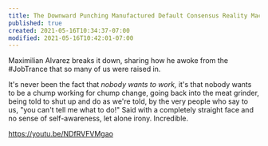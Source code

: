 ```yaml
---
title: The Downward Punching Manufactured Default Consensus Reality Machine
published: true
created: 2021-05-16T10:34:37-07:00
modified: 2021-05-16T10:42:01-07:00
---
```


Maximilian Alvarez breaks it down, sharing how he awoke from the #JobTrance that so many of us were raised in.

It's never been the fact that *nobody wants to work,* it's that nobody wants to be a chump working for chump change, going back into the meat grinder, being told to shut up and do as we're told, by the very people who say to us, "you can't tell me what to do!" Said with a completely straight face and no sense of self-awareness, let alone irony. Incredible.

https://youtu.be/NDfRVFVMgao

